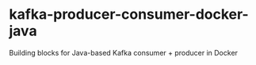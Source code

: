# kafka-producer-consumer-docker-java
Building blocks for Java-based Kafka consumer + producer in Docker
